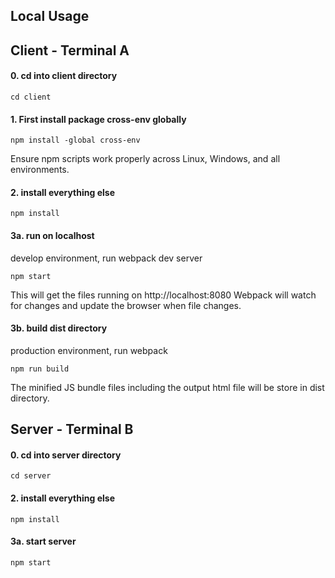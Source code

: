 ## Local Usage

## Client - Terminal A 

#### 0. cd into client directory
```
cd client

```
#### 1. First install package cross-env globally

```
npm install -global cross-env

```
Ensure npm scripts work properly across Linux, Windows, and all environments.

#### 2. install everything else

```
npm install

```

#### 3a. run on localhost
develop environment, run webpack dev server

```
npm start

```
This will get the files running on http://localhost:8080
Webpack will watch for changes and update the browser when file changes.

#### 3b. build dist directory
production environment, run webpack

```
npm run build

```
The minified JS bundle files including the output html file will be store in dist directory.


## Server - Terminal B

#### 0. cd into server directory
```
cd server

```

#### 2. install everything else

```
npm install

```

#### 3a. start server

```
npm start

```
